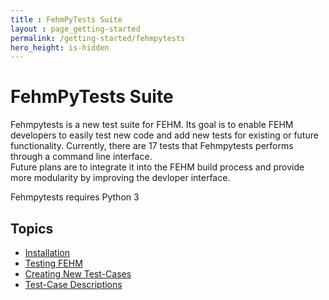 ```yaml
---
title : FehmPyTests Suite
layout : page_getting-started
permalink: /getting-started/fehmpytests
hero_height: is-hidden
---
```


# FehmPyTests Suite


Fehmpytests is a new test suite for FEHM. Its goal is to enable FEHM developers 
to easily test new code and add new tests for existing or future functionality. Currently, there are
17 tests that Fehmpytests performs through a command line interface.  
Future plans are to integrate it into the FEHM build process and provide more 
modularity by improving the devloper interface. 

Fehmpytests requires Python 3


## Topics

* [Installation](/getting-started/fehmpytest-info/install)
* [Testing FEHM](/getting-started/fehmpytest-info/testing)
* [Creating New Test-Cases](/getting-started/fehmpytest-info/newtest)
* [Test-Case Descriptions](/getting-started/fehmpytest-info/testdesc)
